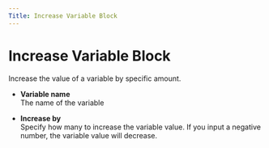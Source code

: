 ```yaml
---
Title: Increase Variable Block
---
```


# Increase Variable Block

Increase the value of a variable by specific amount.

- **Variable name** <br>
	The name of the variable

- **Increase by** <br>
	Specify how many to increase the variable value. If you input a negative number, the variable value will decrease.
